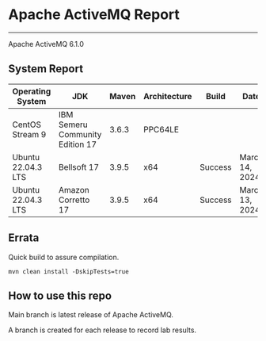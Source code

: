 # Apache ActiveMQ Report
--- 

Apache ActiveMQ 6.1.0

## System Report

| Operating System    | JDK       | Maven | Architecture | Build | Date  |
|---------------------|-----------|-------|--------------|-------|-------|
| CentOS Stream 9         | IBM Semeru Community Edition 17   | 3.6.3 | PPC64LE      |  |  |
| Ubuntu 22.04.3 LTS          | Bellsoft 17   | 3.9.5 | x64      | Success | March 14, 2024 |
| Ubuntu 22.04.3 LTS          | Amazon Corretto 17   | 3.9.5 | x64      | Success | March 13, 2024 |



## Errata


Quick build to assure compilation. 
```
mvn clean install -DskipTests=true
```

## How to use this repo

Main branch is latest release of Apache ActiveMQ.

A branch is created for each release to record lab results.
